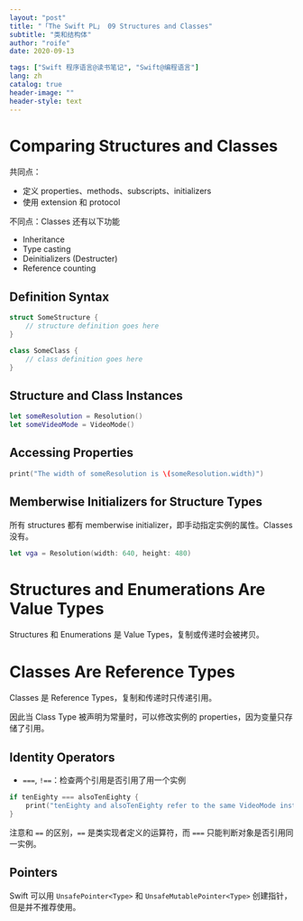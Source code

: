 ```yaml
---
layout: "post"
title: "「The Swift PL」 09 Structures and Classes"
subtitle: "类和结构体"
author: "roife"
date: 2020-09-13

tags: ["Swift 程序语言@读书笔记", "Swift@编程语言"]
lang: zh
catalog: true
header-image: ""
header-style: text
---
```


# Comparing Structures and Classes

共同点：
- 定义 properties、methods、subscripts、initializers
- 使用 extension 和 protocol

不同点：Classes 还有以下功能
- Inheritance
- Type casting
- Deinitializers (Destructer)
- Reference counting

## Definition Syntax

```swift
struct SomeStructure {
    // structure definition goes here
}

class SomeClass {
    // class definition goes here
}
```

## Structure and Class Instances

```swift
let someResolution = Resolution()
let someVideoMode = VideoMode()
```

## Accessing Properties

```swift
print("The width of someResolution is \(someResolution.width)")
```

## Memberwise Initializers for Structure Types

所有 structures 都有 memberwise initializer，即手动指定实例的属性。Classes 没有。

```swift
let vga = Resolution(width: 640, height: 480)
```

# Structures and Enumerations Are Value Types

Structures 和 Enumerations 是 Value Types，复制或传递时会被拷贝。

# Classes Are Reference Types

Classes 是 Reference Types，复制和传递时只传递引用。

因此当 Class Type 被声明为常量时，可以修改实例的 properties，因为变量只存储了引用。

## Identity Operators

- `===`, `!==`：检查两个引用是否引用了用一个实例

```swift
if tenEighty === alsoTenEighty {
    print("tenEighty and alsoTenEighty refer to the same VideoMode instance.")
}
```

注意和 `==` 的区别，`==` 是类实现者定义的运算符，而 `===` 只能判断对象是否引用同一实例。

## Pointers

Swift 可以用 `UnsafePointer<Type>` 和 `UnsafeMutablePointer<Type>` 创建指针，但是并不推荐使用。
